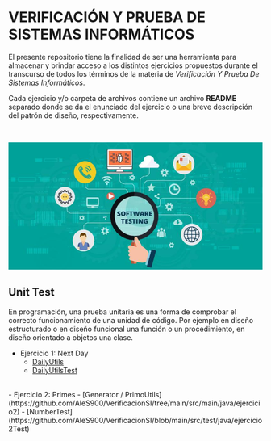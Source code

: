 # VERIFICACIÓN Y PRUEBA DE SISTEMAS INFORMÁTICOS
El presente repositorio tiene la finalidad de ser una herramienta para almacenar y brindar acceso a los distintos ejercicios propuestos durante el transcurso de todos los términos de la materia de *Verificación Y Prueba De Sistemas Informáticos*.

Cada ejercicio y/o carpeta de archivos contiene un archivo **README** separado donde se da el enunciado del ejercicio o una breve descripción del patrón de diseño, respectivamente.

 </br>
 <p align="center">
    <img src="https://github.com/AleS900/prueba/blob/master/assets/VPSI/stesting.jpg" />
 </p>
 
## Unit Test
En programación, una prueba unitaria es una forma de comprobar el correcto funcionamiento de una unidad de código. Por ejemplo en diseño estructurado o en diseño funcional una función o un procedimiento, en diseño orientado a objetos una clase.
- Ejercicio 1: Next Day
  - [DailyUtils](https://github.com/AleS900/VerificacionSI/tree/main/src/main/java/ejercicio1)
  - [DailyUtilsTest](https://github.com/AleS900/VerificacionSI/blob/main/src/test/java/ejercicio1Test)
 </br>
- Ejercicio 2: Primes
  - [Generator / PrimoUtils](https://github.com/AleS900/VerificacionSI/tree/main/src/main/java/ejercicio2)
  - [NumberTest](https://github.com/AleS900/VerificacionSI/blob/main/src/test/java/ejercicio2Test)
